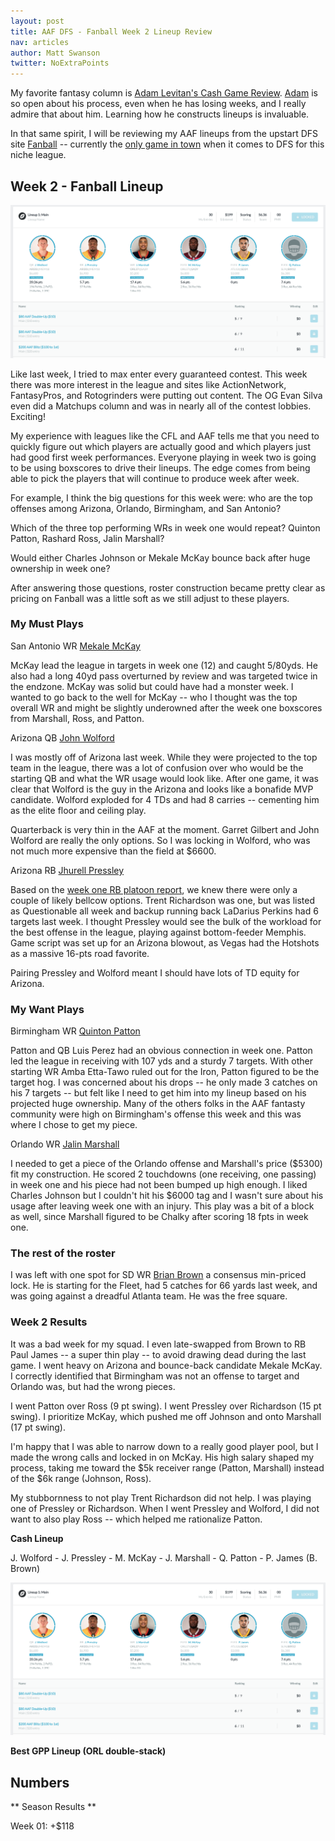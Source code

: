 ```yaml
---
layout: post
title: AAF DFS - Fanball Week 2 Lineup Review
nav: articles
author: Matt Swanson
twitter: NoExtraPoints
---
```


My favorite fantasy column is [Adam Levitan's Cash Game Review](https://www.draftkings.com/playbook/nfl/fantasy-football-adam-levitans-week-17-cash-game-review). [Adam](https://twitter.com/adamlevitan) is so open about his process, even when he has losing weeks, and I really admire that about him. Learning how he constructs lineups is invaluable.

In that same spirit, I will be reviewing my AAF lineups from the upstart DFS site [Fanball](https://www.fanball.com) -- currently the [only game in town](/ultimate-guide-to-aaf-fantasy) when it comes to DFS for this niche league.

## Week 2 - Fanball Lineup

![](/images/fanball-week-2-cash.png)

Like last week, I tried to max enter every guaranteed contest. This week there was more interest in the league and sites like ActionNetwork, FantasyPros, and Rotogrinders were putting out content. The OG Evan Silva even did a Matchups column and was in nearly all of the contest lobbies. Exciting!

My experience with leagues like the CFL and AAF tells me that you need to quickly figure out which players are actually good and which players just had good first week performances. Everyone playing in week two is going to be using boxscores to drive their lineups. The edge comes from being able to pick the players that will continue to produce week after week.

For example, I think the big questions for this week were: who are the top offenses among Arizona, Orlando, Birmingham, and San Antonio?

Which of the three top performing WRs in week one would repeat? Quinton Patton, Rashard Ross, Jalin Marshall?

Would either Charles Johnson or Mekale McKay bounce back after huge ownership in week one?

After answering those questions, roster construction became pretty clear as pricing on Fanball was a little soft as we still adjust to these players.

### My Must Plays

San Antonio WR [Mekale McKay](/players/mekale-mckay/)

McKay lead the league in targets in week one (12) and caught 5/80yds. He also had a long 40yd pass overturned by review and was targeted twice in the endzone. McKay was solid but could have had a monster week. I wanted to go back to the well for McKay -- who I thought was the top overall WR and might be slightly underowned after the week one boxscores from Marshall, Ross, and Patton.

Arizona QB [John Wolford](/players/john-wolford)

I was mostly off of Arizona last week. While they were projected to the top team in the league, there was a lot of confusion over who would be the starting QB and what the WR usage would look like. After one game, it was clear that Wolford is the guy in the Arizona and looks like a bonafide MVP candidate. Wolford exploded for 4 TDs and had 8 carries -- cementing him as the elite floor and ceiling play.

Quarterback is very thin in the AAF at the moment. Garret Gilbert and John Wolford are really the only options. So I was locking in Wolford, who was not much more expensive than the field at \$6600.

Arizona RB [Jhurell Pressley](/players/jhurell-pressley)

Based on the [week one RB platoon report](https://noextrapoints.com/rb-platoon-report-week-01), we knew there were only a couple of likely bellcow options. Trent Richardson was one, but was listed as Questionable all week and backup running back LaDarius Perkins had 6 targets last week. I thought Pressley would see the bulk of the workload for the best offense in the league, playing against bottom-feeder Memphis. Game script was set up for an Arizona blowout, as Vegas had the Hotshots as a massive 16-pts road favorite.

Pairing Pressley and Wolford meant I should have lots of TD equity for Arizona.

### My Want Plays

Birmingham WR [Quinton Patton](/players/quinton-patton)

Patton and QB Luis Perez had an obvious connection in week one. Patton led the league in receiving with 107 yds and a sturdy 7 targets. With other starting WR Amba Etta-Tawo ruled out for the Iron, Patton figured to be the target hog. I was concerned about his drops -- he only made 3 catches on his 7 targets -- but felt like I need to get him into my lineup based on his projected huge ownership. Many of the others folks in the AAF fantasty community were high on Birmingham's offense this week and this was where I chose to get my piece.

Orlando WR [Jalin Marshall](/players/jalin-marshall)

I needed to get a piece of the Orlando offense and Marshall's price ($5300) fit my construction. He scored 2 touchdowns (one receiving, one passing) in week one and his piece had not been bumped up high enough. I liked Charles Johnson but I couldn't hit his $6000 tag and I wasn't sure about his usage after leaving week one with an injury. This play was a bit of a block as well, since Marshall figured to be Chalky after scoring 18 fpts in week one.

### The rest of the roster

I was left with one spot for SD WR [Brian Brown](/players/brian-brown) a consensus min-priced lock. He is starting for the Fleet, had 5 catches for 66 yards last week, and was going against a dreadful Atlanta team. He was the free square.

### Week 2 Results

It was a bad week for my squad. I even late-swapped from Brown to RB Paul James -- a super thin play -- to avoid drawing dead during the last game. I went heavy on Arizona and bounce-back candidate Mekale McKay. I correctly identified that Birmingham was not an offense to target and Orlando was, but had the wrong pieces.

I went Patton over Ross (9 pt swing).
I went Pressley over Richardson (15 pt swing).
I prioritize McKay, which pushed me off Johnson and onto Marshall (17 pt swing).

I'm happy that I was able to narrow down to a really good player pool, but I made the wrong calls and locked in on McKay. His high salary shaped my process, taking me toward the $5k receiver range (Patton, Marshall) instead of the $6k range (Johnson, Ross).

My stubbornness to not play Trent Richardson did not help. I was playing one of Pressley or Richardson. When I went Pressley and Wolford, I did not want to also play Ross -- which helped me rationalize Patton.

**Cash Lineup**

J. Wolford - J. Pressley - M. McKay - J. Marshall - Q. Patton - P. James (B. Brown)

![](/images/fanball-week-2-cash.png)

**Best GPP Lineup (ORL double-stack)**

## Numbers

** Season Results **

Week 01: +\$118
